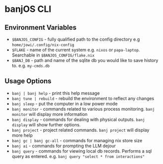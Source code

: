 # banjOS CLI 

## Environment Variables
- `$BANJOS_CONFIG` - fully qualified path to the config directory e.g `home/jowi/.config/nix-config`
- `$FLAKE` - name of the current system e.g. `nixos` or `papa-laptop`. Searchable in `$BANJOS_CONFIG/flake.nix`
- `$BANJ_DB` - path and name of the sqlite db you would like to save history to. e.g. `my-cmds.db`

## Usage Options
- `banj | banj help` - print this help message
- `banj tune | rebuild` - rebuild the environment to reflect any changes
- `banj sleep` - put the computer in a low power mode
- `banj monitor` - commands related to various process monitoring. `banj monitor` will display more information
- `banj display` - commands for dealing with physical outputs. `banj display` will show further options.
- `banj project` - project related commands. `banj project` will display more help
- `banj gc | banj gc-all` - commands for managing nix store size
- `banj ai` - commands for prompting the LLM dejour
- `banj query` - commands for viewing local db records. Performs a sql query as entered. e.g. `banj query "select * from interactions"`

